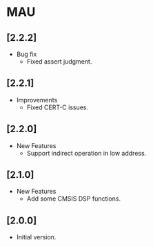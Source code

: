 # MAU

## [2.2.2]

- Bug fix
  - Fixed assert judgment.

## [2.2.1]

- Improvements
  - Fixed CERT-C issues.

## [2.2.0]

- New Features
  - Support indirect operation in low address.

## [2.1.0]

- New Features
  - Add some CMSIS DSP functions.

## [2.0.0]

- Initial version.
